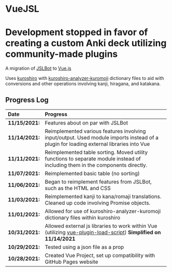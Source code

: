 # VueJSL

# Development stopped in favor of creating a custom Anki deck utilizing community-made plugins

A migration of [JSLBot](https://github.com/MattWeinberg24/JSLbot) to [Vue.js](https://github.com/vuejs/vue)

Uses [kuroshiro](https://github.com/hexenq/kuroshiro) with [kuroshiro-analyzer-kuromoji](https://github.com/hexenq/kuroshiro-analyzer-kuromoji) dictionary files to aid with conversions and other operations involving kanji, hiragana, and katakana.

## Progress Log

|Date |Progress  |
|:--- |:--- |
|**11/15/2021:**| Features about on par with JSLBot  |
|**11/14/2021:**| Reimplemented various features involving input/output. Used module imports instead of a plugin for loading external libraries into Vue  |
|**11/11/2021:**| Reimplemented table sorting. Moved utility functions to separate module instead of including them in the components directly. |
|**11/07/2021:**| Reimplemented basic table (no sorting) |
|**11/06/2021:**| Began to reimplement features from JSLBot, such as the HTML and CSS |
|**11/03/2021:**| Reimplemented kanji to kana/romaji translations. Cleaned up code involving Promise objects. |
|**11/01/2021:**| Allowed for use of kuroshiro-analyzer-kuromoji dictionary files within kuroshiro |
|**10/31/2021:**| Allowed external js libraries to work within Vue (utilizing [vue-plugin-load-script](https://github.com/tserkov/vue-plugin-load-script/tree/vue3)) **Simplified on 11/14/2021** |
|**10/29/2021:**| Tested using a json file as a prop |
|**10/28/2021:**| Created Vue Project, set up compatibility with GitHub Pages website |
